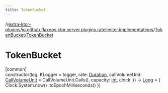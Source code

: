 ```yaml
---
title: TokenBucket
---
```


//[extra-ktor-plugins](../../../index.md)/[io.github.flaxoos.ktor.server.plugins.ratelimiter.implementations](../index.md)/[TokenBucket](index.md)/[TokenBucket](-token-bucket.md)

# TokenBucket

[common]\
constructor(log: KLogger = logger,
rate: [Duration](https://kotlinlang.org/api/latest/jvm/stdlib/kotlin.time/-duration/index.md),
callVolumeUnit: [CallVolumeUnit](../../io.github.flaxoos.ktor.server.plugins.ratelimiter/-call-volume-unit/index.md) =
CallVolumeUnit.Calls(), capacity: [Int](https://kotlinlang.org/api/latest/jvm/stdlib/kotlin/-int/index.md), clock: ()
-&gt; [Long](https://kotlinlang.org/api/latest/jvm/stdlib/kotlin/-long/index.md) = { Clock.System.now()
.toEpochMilliseconds() })




